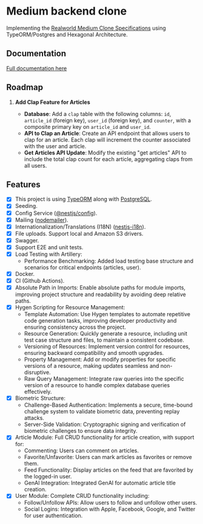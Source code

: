 # Medium backend clone

Implementing the [Realworld Medium Clone Specifications](https://realworld-docs.netlify.app/docs/implementation-creation/features) using TypeORM/Postgres and Hexagonal Architecture.

## Documentation <!-- omit in toc -->

[Full documentation here](/docs/readme.md)

## Roadmap

1. **Add Clap Feature for Articles**

   - **Database**: Add a `clap` table with the following columns: `id`, `article_id` (foreign key), `user_id` (foreign key), and `counter`, with a composite primary key on `article_id` and `user_id`.
   - **API to Clap an Article**: Create an API endpoint that allows users to clap for an article. Each clap will increment the counter associated with the user and article.
   - **Get Articles API Update**: Modify the existing "get articles" API to include the total clap count for each article, aggregating claps from all users.

## Features

- [x] This project is using [TypeORM](https://www.npmjs.com/package/typeorm) along with [PostgreSQL](https://www.postgresql.org/).
- [x] Seeding.
- [x] Config Service ([@nestjs/config](https://www.npmjs.com/package/@nestjs/config)).
- [x] Mailing ([nodemailer](https://www.npmjs.com/package/nodemailer)).
- [x] Internationalization/Translations (I18N) ([nestjs-i18n](https://www.npmjs.com/package/nestjs-i18n)).
- [x] File uploads. Support local and Amazon S3 drivers.
- [x] Swagger.
- [x] Support E2E and unit tests.
- [x] Load Testing with Artillery:
  - Performance Benchmarking: Added load testing base structure and scenarios for critical endpoints (articles, user).
- [x] Docker.
- [x] CI (Github Actions).
- [x] Absolute Path in Imports: Enable absolute paths for module imports, improving project structure and readability by avoiding deep relative paths.
- [x] Hygen Scripting for Resource Management:
  - Template Automation: Use Hygen templates to automate repetitive code generation tasks, improving developer productivity and ensuring consistency across the project.
  - Resource Generation: Quickly generate a resource, including unit test case structure and files, to maintain a consistent codebase.
  - Versioning of Resources: Implement version control for resources, ensuring backward compatibility and smooth upgrades.
  - Property Management: Add or modify properties for specific versions of a resource, making updates seamless and non-disruptive.
  - Raw Query Management: Integrate raw queries into the specific version of a resource to handle complex database queries effectively.
- [x] Biometric Structure:
  - Challenge-Based Authentication: Implements a secure, time-bound challenge system to validate biometric data, preventing replay attacks.
  - Server-Side Validation: Cryptographic signing and verification of biometric challenges to ensure data integrity.
- [x] Article Module: Full CRUD functionality for article creation, with support for:
  - Commenting: Users can comment on articles.
  - Favorite/Unfavorite: Users can mark articles as favorites or remove them.
  - Feed Functionality: Display articles on the feed that are favorited by the logged-in user.
  - GenAI Integration: Integrated GenAI for automatic article title creation.
- [x] User Module: Complete CRUD functionality including:
  - Follow/Unfollow APIs: Allow users to follow and unfollow other users.
  - Social Logins: Integration with Apple, Facebook, Google, and Twitter for user authentication.
